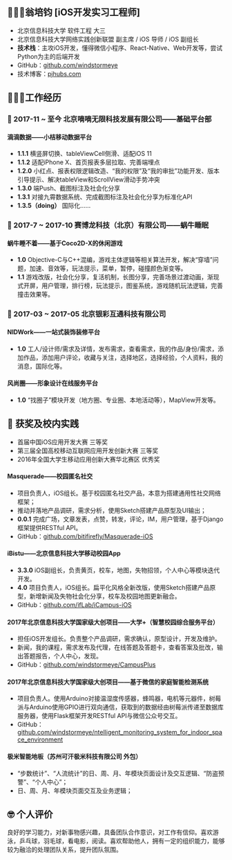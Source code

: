 ## 👨🏻‍🎓翁培钧 [iOS开发实习工程师]
* 北京信息科技大学 软件工程 大三
* 北京信息科技大学网络实践创新联盟 副主席 / iOS 导师 / iOS 副组长
* **技术栈**：主攻iOS开发，懂得微信小程序、React-Native、Web开发等，尝试Python为主的后端开发
* GitHub：[github.com/windstormeye](github.com/windstormeye)
* 技术博客：[pjhubs.com](pjhubs.com)

## 👨🏻‍💻工作经历

### 🍊 2017-11 ~ 至今 北京嘀嘀无限科技发展有限公司——基础平台部 
#### 滴滴数据——小桔移动数据平台
* **1.1.1** 横竖屏切换、tableViewCell侧滑、适配iOS 11
* **1.1.2** 适配iPhone X、首页报表多层拉取、完善端埋点
* **1.2.0** 小红点、报表权限逻辑改造、“我的权限”及“我的审批”功能开发、版本引导提示、解决tableView和ScrollView滑动手势冲突
* **1.3.0** 端Push、截图标注及社会化分享
* **1.3.1** 对接九霄数据系统、完成截图标注及社会化分享为标准化API
* **1.3.5（doing）** 国际化......

	
### 🐌 2017-7 ~ 2017-10 赛博龙科技（北京）有限公司——蜗牛睡眠
#### 蜗牛睡不着——基于Coco2D-X的休闲游戏
* **1.0** Objective-C与C++混编，游戏主体逻辑等相关算法开发，解决“穿墙”问题，加速、音效等，玩法提示，菜单，暂停，碰撞颜色渐变等。
* **1.1** 游戏改版，社会化分享，复活机制，长图分享，完善场景过渡动画，渐现式开屏，用户管理，排行榜，玩法提示，图鉴系统，游戏随机玩法逻辑，完善撞击效果等。


### 🎉 2017-03 ~ 2017-05 北京银彩互通科技有限公司
#### NIDWork——一站式装饰装修平台 
* **1.0** 工人/设计师/需求及详情，发布需求，查看需求，我的作品/身份/需求，添加作品，添加用户评论，收藏与关注，选择地区，选择经验，个人资料，我的消息，国际化等。

#### 风尚圈——形象设计在线服务平台
* **1.0** “找圈子”模块开发（地方圈、专业圈、本地活动等），MapView开发等。

## 📔 获奖及校内实践

* 首届中国iOS应用开发大赛 三等奖
* 第三届全国高校移动互联网应用开发创新大赛 三等奖
* 2016年全国大学生移动应用创新大赛华北赛区 优秀奖

#### Masquerade——校园匿名社交
* 项目负责人，iOS组长。基于校园匿名社交产品，本意为搭建通用性社交网络框架；
* 推动并落地产品调研，需求分析，使用Sketch搭建产品原型及UI输出；
* **0.0.1** 完成广场，文章发表，点赞，转发，评论，IM，用户管理，基于Django框架提供RESTful API。
* GitHub：[github.com/bitifirefly/Masquerade-iOS](github.com/bitifirefly/Masquerade-iOS)

#### iBistu——北京信息科技大学移动校园App
* **3.3.0** iOS副组长，负责黄页，校车，地图，失物招领，个人中心等模块迭代开发。
* **4.0** 项目负责人，iOS组长。扁平化风格全新改版，使用Sketch搭建产品原型，新增新闻及失物社会化分享，校车及校园地图更新融合。
* GitHub：[github.com/ifLab/iCampus-iOS](github.com/ifLab/iCampus-iOS)

#### 2017年北京信息科技大学国家级大创项目——大学+（智慧校园综合服务平台）
* 担任iOS开发组长。负责整个产品调研，需求确认，原型设计，开发及维护。
* 新闻，我的课程，需求发布及代理，在线答题及答题卡，查看答案及批改，输出答题报告，个人中心，发现。
* GitHub：[github.com/windstormeye/CampusPlus](github.com/windstormeye/CampusPlus)

#### 2017年北京信息科技大学国家级大创项目——基于微信的家庭智能检测系统
* 项目负责人。使用Arduino对接温湿度传感器，蜂鸣器，电机等元器件，树莓派与Arduino使用GPIO进行双向通信，获取到的数据经由树莓派传递至数据库服务器，使用Flask框架开发RESTful API与微信公众号交互。
* GitHub：[github.com/windstormeye/ntelligent_monitoring_system_for_indoor_space_environment](github.com/windstormeye/ntelligent_monitoring_system_for_indoor_space_environment)

#### 极米智能地板（苏州可汗极米科技有限公司 外包）
* “步数统计”、“人流统计”的日、周、月、年模块页面设计及交互逻辑、“防盗预警”、“个人中心”；
* 日、周、月、年模块页面交互及业务逻辑；


## 🤓 个人评价
良好的学习能力，对新事物感兴趣，具备团队合作意识，对工作有信仰。喜欢游泳，乒乓球，羽毛球，看电影，阅读。喜欢帮助他人，拥有一定的组织能力，能够较为融洽的处理团队关系，提升团队氛围。
